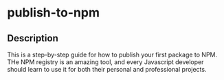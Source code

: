 # publish-to-npm

## Description

This is a step-by-step guide for how to publish your first package to NPM.
THe NPM registry is an amazing tool, and every Javascript developer should learn to use it for both their personal and professional projects.


